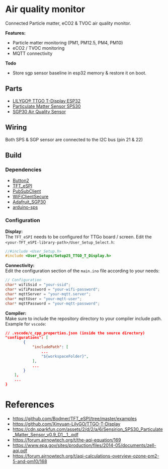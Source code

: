 # Air quality monitor

Connected Particle matter, eCO2 & TVOC air quality monitor.

**Features:** 
- Particle matter monitoring (PM1, PM12.5, PM4, PM10)
- eCO2 / TVOC monitoring
- MQTT connectivity

**Todo**
- Store sgp sensor baseline in esp32 memory & restore it on boot.


## Parts

- [LILYGO® TTGO T-Display ESP32](http://www.lilygo.cn/prod_view.aspx?TypeId=50033&Id=1126&FId=t3:50033:3)
- [Particulate Matter Sensor SPS30](https://www.sensirion.com/en/environmental-sensors/particulate-matter-sensors-pm25/)
- [SGP30 Air Quality Sensor](https://shop.pimoroni.com/products/sgp30-air-quality-sensor-breakout)

## Wiring

Both SPS & SGP sensor are connected to the I2C bus (pin 21 & 22)


## Build

### Dependencies

- [Button2](https://github.com/LennartHennigs/Button2)
- [TFT_eSPI](https://github.com/Bodmer/TFT_eSPI)
- [PubSubClient](https://github.com/knolleary/pubsubclient)
- [WiFiClientSecure](https://github.com/espressif/arduino-esp32/tree/master/libraries/WiFiClientSecure)
- [Adafruit_SGP30](https://github.com/adafruit/Adafruit_SGP30)
- [arduino-sps](https://github.com/Sensirion/arduino-sps)

### Configuration

**Display:**  
The `TFT_eSPI` needs to be configured for TTGo board / screen. Edit the `<your-TFT_eSPI-library-path>/User_Setup_Select.h`:

```c
//#include <User_Setup.h>
#include <User_Setups/Setup25_TTGO_T_Display.h>
```

**Connectivity:**  
Edit the configuration section of the `main.ino` file according to your needs:

```c
// Configuration
char* wifiSsid = "your-ssid";
char* wifiPassword = "your-wifi-password";
char* mqttServer = "your-mqtt.server";
char* mqttUser = "your-mqtt-user";
char* mqttPassword = "your-mqtt-password";
```

**Compiler:**  
Make sure to include the repository directory to your compiler include path.
Example for `vscode`: 

```json
// .vscode/c_cpp_properties.json (inside the source directory)
"configurations": [
        {
            "includePath": [
                ...
                "${workspaceFolder}",
            ],
            ...
        }
    ],
    ...
}
```


# References

- https://github.com/Bodmer/TFT_eSPI/tree/master/examples
- https://github.com/Xinyuan-LilyGO/TTGO-T-Display
- https://cdn.sparkfun.com/assets/2/d/2/a/6/Sensirion_SPS30_Particulate_Matter_Sensor_v0.9_D1__1_.pdf
- https://forum.airnowtech.org/t/the-aqi-equation/169
- https://www.epa.gov/sites/production/files/2014-05/documents/zell-aqi.pdf
- https://forum.airnowtech.org/t/aqi-calculations-overview-ozone-pm2-5-and-pm10/168
